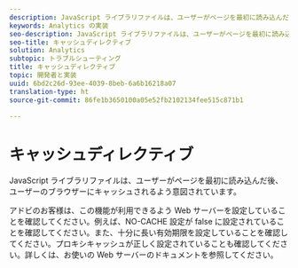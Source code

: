 ```yaml
---
description: JavaScript ライブラリファイルは、ユーザーがページを最初に読み込んだ後、ユーザーのブラウザーにキャッシュされるよう意図されています。
keywords: Analytics の実装
seo-description: JavaScript ライブラリファイルは、ユーザーがページを最初に読み込んだ後、ユーザーのブラウザーにキャッシュされるよう意図されています。
seo-title: キャッシュディレクティブ
solution: Analytics
subtopic: トラブルシューティング
title: キャッシュディレクティブ
topic: 開発者と実装
uuid: 6bd2c26d-93ee-4039-8beb-6a6b16218a07
translation-type: ht
source-git-commit: 86fe1b3650100a05e52fb2102134fee515c871b1

---
```



# キャッシュディレクティブ

JavaScript ライブラリファイルは、ユーザーがページを最初に読み込んだ後、ユーザーのブラウザーにキャッシュされるよう意図されています。

アドビのお客様は、この機能が利用できるよう Web サーバーを設定していることを確認してください。例えば、NO-CACHE 設定が false に設定されていることを確認してください。また、十分に長い有効期限を設定していることを確認してください。プロキシキャッシュが正しく設定されていることも確認してください。詳しくは、お使いの Web サーバーのドキュメントを参照してください。
